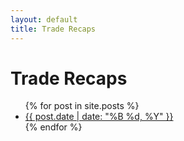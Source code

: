 ```yaml
---
layout: default
title: Trade Recaps
---
```


<div class="container">
<h1>Trade Recaps</h1>
<ul>
    {% for post in site.posts %}
    <li>
        <a href="{{ post.url | relative_url }}">{{ post.date | date: "%B %d, %Y" }}</a>
    </li>
    {% endfor %}
</ul>
</div>